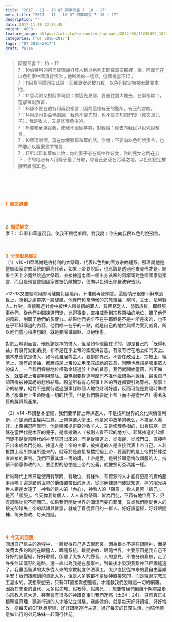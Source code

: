 ```yaml
---
title: "2017 - 11 - 10 QT 阿摩司書 7：10 ~ 17"
meta_title: "2017 - 11 - 10 QT 阿摩司書 7：10 ~ 17"
description: ""
date: 2017-11-10 12:55:45
weight: 4098
feature_image: https://cmtc.tw/wp-content/uploads/2022/03/15235392_10211799862337740_180693556567566654_o-1.webp
categories: ["QT 2016~2017"]
tags: ["QT 2016~2017"]
draft: false
---
```


<blockquote>阿摩司書 7：10 ~ 17<br />
7：10伯特利的祭司亞瑪謝打發人到以色列王耶羅波安那裡，說：阿摩司在以色列家中圖謀背叛你；他所說的一切話，這國擔當不起；<br />
7：11因為阿摩司如此說：耶羅波安必被刀殺，以色列民定被擄去離開本地。<br />
7：12亞瑪謝又對阿摩司說：你這先見哪，要逃往猶大地去，在那裡糊口，在那裡說預言，<br />
7：13卻不要在伯特利再說預言；因為這裡有王的聖所，有王的宮殿。<br />
7：14阿摩司對亞瑪謝說：我原不是先知，也不是先知的門徒（原文是兒子）。我是牧人，又是修理桑樹的。<br />
7：15耶和華選召我，使我不跟從羊群，對我說：你去向我民以色列說預言。<br />
7：16亞瑪謝啊，現在你要聽耶和華的話。你說：不要向以色列說預言，也不要向以撒家滴下預言。<br />
7：17所以耶和華如此說：你的妻子必在城中作妓女，你的兒女必倒在刀下；你的地必有人用繩子量了分取，你自己必死在污穢之地。以色列民定被擄去離開本地。</blockquote><br />
&nbsp;<br />
<br />
&nbsp;<br />
<br />
<span style="color: #ff6600;"><strong>1. </strong><strong>經文誦讀</strong></span><br />
<br />
<span style="color: #ff6600;"><strong> </strong></span><br />
<br />
<span style="color: #ff6600;"><strong>2. </strong><strong>領受經文<br />
</strong></span>摩 7：15 耶和華選召我，使我不跟從羊群，對我說：你去向我民以色列說預言。<br />
<br />
&nbsp;<br />
<br />
<span style="color: #ff6600;"><strong>3. 分享默想經文<br />
</strong></span>（1）v10~11亞瑪謝是伯特利的大祭司，代表以色列的官方宗教體系。照理說他是整個國家宗教系統的最高代表，如果上帝要說話，也應該是透過他來發佈才是。結果今天上帝竟然跳過大祭司，直接揀選南國一個出身貧寒的阿摩司對整個國家發預言，而且是預言整個國家要被仇敵擄掠，便向以色列王耶羅波安告狀。<br />
<br />
v12~13又要驅除阿摩司離開北國境內，不准他再發預言。這個情形很像耶穌來到世上，所到之處帶來一股旋風，他專門和當時候的宗教領袖：祭司、文士、法利賽人…作對，直接親近社會中被世人所排擠的罪人、貧困窮乏人、弱勢族群，耶穌服事他們，從他們中間揀選門徒，巡迴事奉，直接威脅到宗教領袖的地位，搶了他們的風彩，削弱了他們的影響力。結果他們完全不在乎耶穌是不是神所差來的，也不在乎耶穌講道的內容，他們唯一在乎的一點，就是自己的地位與權力受到威脅，所以他們處心積慮想的，就是要除滅耶穌，以絕後患。<br />
<br />
對於亞瑪謝而言，他應該是神的僕人，但是如今他最在乎的，卻是自己的「既得利益」有沒有受到虧損，卻不是在乎上帝的國度與旨意，有沒有行在地上如同天上。他本來應該是僕人，如今竟自居為主人，要排除異己。不管在政治上、宗教上、經濟上，所有的領袖，都應該是上帝設立用來完成祂的旨意，同時也應該是服事眾人的僕人。一旦我們眷戀地位權勢金錢過於上帝的旨意，我們就開始墮落，若不悔改，就要被上帝審判與驅除。亞瑪謝要趕逐阿摩司不准他繼續為神說話，最後自己卻落得被神棄絕的悲慘結局。盼望所有有心服事上帝的百姓都要引為警戒，服事上帝的結果，絕對不是期待透過服事謀取個人地位財利好處，反而可能是要隨時準備為了服事付上生命財產一切的代價，但是我們將要從上帝（而不是從世界）得著永恆的獎賞與產業。<br />
<br />
（2）v14~15讀整本聖經，我們要學習上帝揀選人，不是按照世界的文化與價值判斷，而是祂的主權與旨意。上帝揀選大衛王，他是家中放羊的老么，不被家人看好。上帝揀選阿摩司，他是南國提哥亞的牧羊人，又是修理桑樹的，出身貧寒。耶穌在當世代是木匠的兒子，是拿撒勒人（被別人看不起的地方）。耶穌揀選的12個門徒不是從當時代的神學院選出來的，而是從街道上、從海邊、從城門口，直接呼召出來成為門徒的。揀選人是上帝的主權，被揀選的人是直接代表上帝自己。人若抵擋上帝所揀選所差來的，就等於是直接抵擋拒絕上帝，要面對的是上帝對於悖逆者直接的審判。我們不厭其煩一再的講，上帝是愛，是對於願意悔改順服的人。持續不願意悔改的人，要面對的恐怕是上帝的公義，就像祭司亞瑪謝一樣。<br />
<br />
新約時代上帝只能使用有學問、有地位、有條件、有資源的人才能有更高的資格服事祂嗎？這是錯誤世界的價值觀帶出的迷思。從耶穌揀選門徒就知道，神的眼光與世人相差太遠了。神看的是人的「內心」、神看人的「願意」、看人是否「捨己」、是否「順服」。今天你我每個人，人人皆為祭司、皆為門徒，不再有地位高下、只有恩賜功能不同而已。如果我們隨從世界的潮流而妄自菲薄，又或我們隨從世人的眼光卻錯失上帝的話語與旨意，就成了盲從盲目的一群人。好好讀聖經，好好跟隨神，每天悔改、每天跟隨。<br />
<br />
&nbsp;<br />
<br />
<span style="color: #ff6600;"><strong>4. 今天的回應<br />
</strong></span>回想自己信主的過程中，一直覺得自己過去很悲哀。因為根本不是在跟隨神，而是浪費太多的時間在跟隨人、跟隨系統、跟隨宗教、跟隨世界。主要原因是我自己不好好的讀聖經，好好聆聽，卻聽了太多人的聲音、人的意見，不會分辨察驗，走了許多無知曠野的道路，還一直以為我是在服事神，到最後才發現我離神已經很遙遠了。我裏面裝滿的太多從人來的宗教制度律法事工，太少直接從神來的愛自由喜樂平安！我們接觸到的資訊太多，但是大多數都不是從神直接來的，而是經過宗教加工灌水的。我想來想去，只有QT直接默想聖經，才能救我們脫離這一切的網羅。因為在末後的世代、太多假先知、假教師、假弟兄…，想要帶我們偏離十架窄路走向宗教人意大道、甚至會有很多的神蹟奇事叫我們迷惑（太24：24），只有真正扎根聖經真理，聽道行道的人才能站立得穩。我能做的，就是每天好好讀經、好好悔改，從每天的QT默想聖經，好好跟隨遵行主道，過好每天的日常生活，也陪伴願意如此行的弟兄姊妹一起同行往前。
        